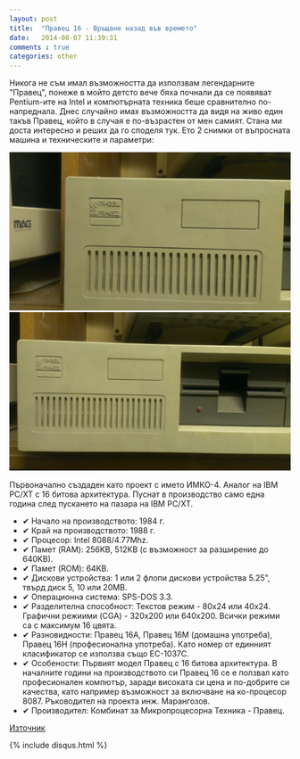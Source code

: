 ```yaml
---
layout: post
title:  "Правец 16 - Връщане назад във времето"
date:   2014-08-07 11:39:31
comments : true
categories: other
---
```

Никога не съм имал възможността да използвам легендарните "Правец", понеже в мойто детсто вече бяха почнали да се появяват Pentium-ите на Intel и компютърната техника беше сравнително по-напреднала.
Днес случайно имах възможността да видя на живо един такъв Правец, който в случая е по-възрастен от мен самият.
Стана ми доста интересно и реших да го споделя тук. Ето 2 снимки от въпросната машина и техническите и параметри:

![pr1](https://github.com/etem/etem.github.io/raw/master/assets/images/pravetz/1.jpg)
![pr2](https://github.com/etem/etem.github.io/raw/master/assets/images/pravetz/2.jpg)

Първоначално създаден като проект с името ИМКО-4. Аналог на IBM PC/XT с 16 битова архитектура. Пуснат в производство само една година след пускането на пазара на IBM PC/XT.

* ✔ Начало на производството: 1984 г.
* ✔ Край на производството: 1988 г.
* ✔ Процесор: Intel 8088/4.77Mhz.
* ✔ Памет (RAM): 256KB, 512KB (с възможност за разширение до 640KB).
* ✔ Памет (ROM): 64KB.
* ✔ Дискови устройства: 1 или 2 флопи дискови устройства 5.25", твърд диск 5, 10 или 20MB.
* ✔ Операционна система: SPS-DOS 3.3.
* ✔ Разделителна способност: Текстов режим - 80x24 или 40x24. Графични режиими (CGA) - 320x200 или 640x200. Всички режими са с максимум 16 цвята.
* ✔ Разновидности: Правец 16А, Правец 16M (домашна употреба), Правец 16H (професионална употреба). Като номер от единният класификатор се използва също ЕС-1037С.
* ✔ Особености: Първият модел Правец с 16 битова архитектура. В началните години на производството си Правец 16 се е ползвал като професионален компютър, заради високата си цена и по-добрите си качества, като например възможност за включване на ко-процесор 8087. Ръководител на проекта инж. Марангозов.
* ✔ Производител: Комбинат за Микропроцесорна Техника - Правец.

[Източник][source]

[source]: http://www.pravetz.info/pravetz-16.html


{% include disqus.html %}

